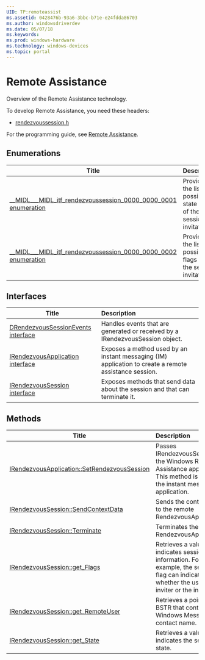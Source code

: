 ```yaml
---
UID: TP:remoteassist
ms.assetid: 0428476b-93a6-3bbc-b71e-e24fdda86703
ms.author: windowsdriverdev
ms.date: 05/07/18
ms.keywords: 
ms.prod: windows-hardware
ms.technology: windows-devices
ms.topic: portal
---
```


# Remote Assistance



Overview of the Remote Assistance technology.

To develop Remote Assistance, you need these headers:

 * [rendezvoussession.h](..\rendezvoussession\index.md)

For the programming guide, see [Remote Assistance](https://review.docs.microsoft.com/en-us/win32-test/remoteassist).

## Enumerations

| Title   | Description   |
| ---- |:---- |
| [__MIDL___MIDL_itf_rendezvoussession_0000_0000_0001 enumeration](..\rendezvoussession\ne-rendezvoussession-__midl___midl_itf_rendezvoussession_0000_0000_0001.md) | Provides the list of possible state codes of the session invitation. |
| [__MIDL___MIDL_itf_rendezvoussession_0000_0000_0002 enumeration](..\rendezvoussession\ne-rendezvoussession-__midl___midl_itf_rendezvoussession_0000_0000_0002.md) | Provides the list of possible flags for the session invitation. |

## Interfaces

| Title   | Description   |
| ---- |:---- |
| [DRendezvousSessionEvents interface](..\rendezvoussession\nn-rendezvoussession-drendezvoussessionevents.md) | Handles events that are generated or received by a IRendezvousSession object. |
| [IRendezvousApplication interface](..\rendezvoussession\nn-rendezvoussession-irendezvousapplication.md) | Exposes a method used by an instant messaging (IM) application to create a remote assistance session. |
| [IRendezvousSession interface](..\rendezvoussession\nn-rendezvoussession-irendezvoussession.md) | Exposes methods that send data about the session and that can terminate it. |

## Methods

| Title   | Description   |
| ---- |:---- |
| [IRendezvousApplication::SetRendezvousSession](..\rendezvoussession\nf-rendezvoussession-irendezvousapplication-setrendezvoussession.md) | Passes IRendezvousSession to the Windows Remote Assistance application. This method is used by the instant messaging application. |
| [IRendezvousSession::SendContextData](..\rendezvoussession\nf-rendezvoussession-irendezvoussession-sendcontextdata.md) | Sends the context data to the remote RendezvousApplication. |
| [IRendezvousSession::Terminate](..\rendezvoussession\nf-rendezvoussession-irendezvoussession-terminate.md) | Terminates the remote RendezvousApplication. |
| [IRendezvousSession::get_Flags](..\rendezvoussession\nf-rendezvoussession-irendezvoussession-get_flags.md) | Retrieves a value that indicates session information. For example, the session flag can indicate whether the user is the inviter or the invitee. |
| [IRendezvousSession::get_RemoteUser](..\rendezvoussession\nf-rendezvoussession-irendezvoussession-get_remoteuser.md) | Retrieves a pointer to a BSTR that contains the Windows Messenger contact name. |
| [IRendezvousSession::get_State](..\rendezvoussession\nf-rendezvoussession-irendezvoussession-get_state.md) | Retrieves a value that indicates the session state. |
